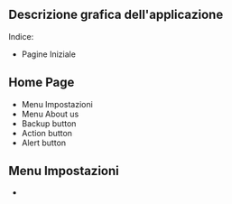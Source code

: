 ## Descrizione grafica dell'applicazione

Indice:
- Pagine Iniziale

## Home Page
- Menu Impostazioni
- Menu About us
- Backup button
- Action button
- Alert button

## Menu Impostazioni
- 

